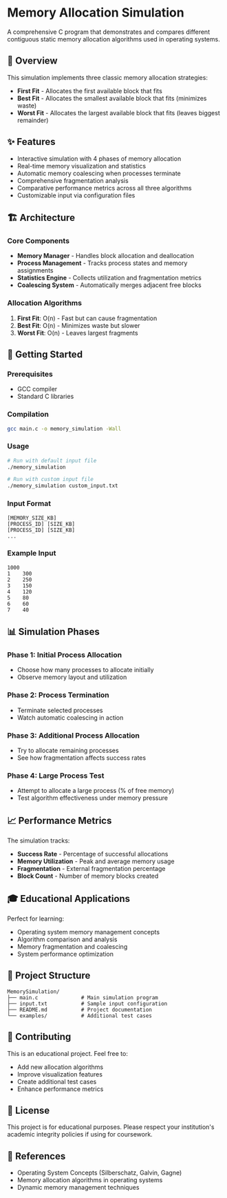 # Memory Allocation Simulation

A comprehensive C program that demonstrates and compares different contiguous static memory allocation algorithms used in operating systems.

## 🎯 Overview

This simulation implements three classic memory allocation strategies:
- **First Fit** - Allocates the first available block that fits
- **Best Fit** - Allocates the smallest available block that fits (minimizes waste)
- **Worst Fit** - Allocates the largest available block that fits (leaves biggest remainder)

## ✨ Features

- Interactive simulation with 4 phases of memory allocation
- Real-time memory visualization and statistics
- Automatic memory coalescing when processes terminate
- Comprehensive fragmentation analysis
- Comparative performance metrics across all three algorithms
- Customizable input via configuration files

## 🏗️ Architecture

### Core Components
- **Memory Manager** - Handles block allocation and deallocation
- **Process Management** - Tracks process states and memory assignments  
- **Statistics Engine** - Collects utilization and fragmentation metrics
- **Coalescing System** - Automatically merges adjacent free blocks

### Allocation Algorithms
1. **First Fit**: O(n) - Fast but can cause fragmentation
2. **Best Fit**: O(n) - Minimizes waste but slower
3. **Worst Fit**: O(n) - Leaves largest fragments

## 🚀 Getting Started

### Prerequisites
- GCC compiler
- Standard C libraries

### Compilation
```bash
gcc main.c -o memory_simulation -Wall
```

### Usage
```bash
# Run with default input file
./memory_simulation

# Run with custom input file
./memory_simulation custom_input.txt
```

### Input Format
```
[MEMORY_SIZE_KB]
[PROCESS_ID] [SIZE_KB]
[PROCESS_ID] [SIZE_KB]
...
```

### Example Input
```
1000
1    300
2    250  
3    150
4    120
5    80
6    60
7    40
```

## 📊 Simulation Phases

### Phase 1: Initial Process Allocation
- Choose how many processes to allocate initially
- Observe memory layout and utilization

### Phase 2: Process Termination  
- Terminate selected processes
- Watch automatic coalescing in action

### Phase 3: Additional Process Allocation
- Try to allocate remaining processes
- See how fragmentation affects success rates

### Phase 4: Large Process Test
- Attempt to allocate a large process (% of free memory)
- Test algorithm effectiveness under memory pressure

## 📈 Performance Metrics

The simulation tracks:
- **Success Rate** - Percentage of successful allocations
- **Memory Utilization** - Peak and average memory usage
- **Fragmentation** - External fragmentation percentage
- **Block Count** - Number of memory blocks created

## 🎓 Educational Applications

Perfect for learning:
- Operating system memory management concepts
- Algorithm comparison and analysis
- Memory fragmentation and coalescing
- System performance optimization

## 📁 Project Structure

```
MemorySimulation/
├── main.c              # Main simulation program
├── input.txt           # Sample input configuration
├── README.md           # Project documentation
└── examples/           # Additional test cases
```

## 🤝 Contributing

This is an educational project. Feel free to:
- Add new allocation algorithms
- Improve visualization features
- Create additional test cases
- Enhance performance metrics

## 📝 License

This project is for educational purposes. Please respect your institution's academic integrity policies if using for coursework.

## 🔗 References

- Operating System Concepts (Silberschatz, Galvin, Gagne)
- Memory allocation algorithms in operating systems
- Dynamic memory management techniques

